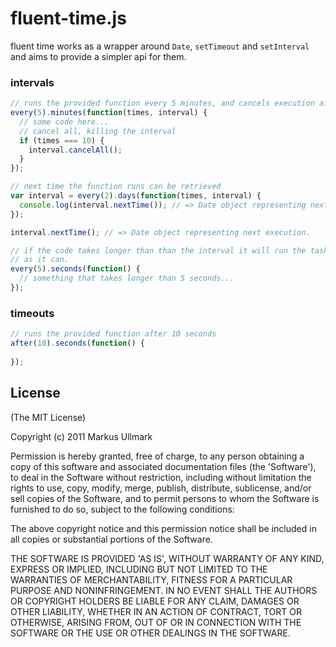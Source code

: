 # fluent-time.js
fluent time works as a wrapper around `Date`, `setTimeout` and `setInterval` and aims to provide a simpler api for them.

### intervals

```javascript
// runs the provided function every 5 minutes, and cancels execution after 10 times.
every(5).minutes(function(times, interval) {
  // some code here...
  // cancel all, killing the interval
  if (times === 10) {
    interval.cancelAll();
  }
});
```

```javascript
// next time the function runs can be retrieved
var interval = every(2).days(function(times, interval) {
  console.log(interval.nextTime()); // => Date object representing next execution.
});

interval.nextTime(); // => Date object representing next execution.
```

```javascript
// if the code takes longer than than the interval it will run the task as fast 
// as it can.
every(5).seconds(function() {
  // something that takes longer than 5 seconds...
});
```
### timeouts

```javascript
// runs the provided function after 10 seconds
after(10).seconds(function() {
  
});
```
## License 

(The MIT License)

Copyright (c) 2011 Markus Ullmark

Permission is hereby granted, free of charge, to any person obtaining
a copy of this software and associated documentation files (the
'Software'), to deal in the Software without restriction, including
without limitation the rights to use, copy, modify, merge, publish,
distribute, sublicense, and/or sell copies of the Software, and to
permit persons to whom the Software is furnished to do so, subject to
the following conditions:

The above copyright notice and this permission notice shall be
included in all copies or substantial portions of the Software.

THE SOFTWARE IS PROVIDED 'AS IS', WITHOUT WARRANTY OF ANY KIND,
EXPRESS OR IMPLIED, INCLUDING BUT NOT LIMITED TO THE WARRANTIES OF
MERCHANTABILITY, FITNESS FOR A PARTICULAR PURPOSE AND NONINFRINGEMENT.
IN NO EVENT SHALL THE AUTHORS OR COPYRIGHT HOLDERS BE LIABLE FOR ANY
CLAIM, DAMAGES OR OTHER LIABILITY, WHETHER IN AN ACTION OF CONTRACT,
TORT OR OTHERWISE, ARISING FROM, OUT OF OR IN CONNECTION WITH THE
SOFTWARE OR THE USE OR OTHER DEALINGS IN THE SOFTWARE.
